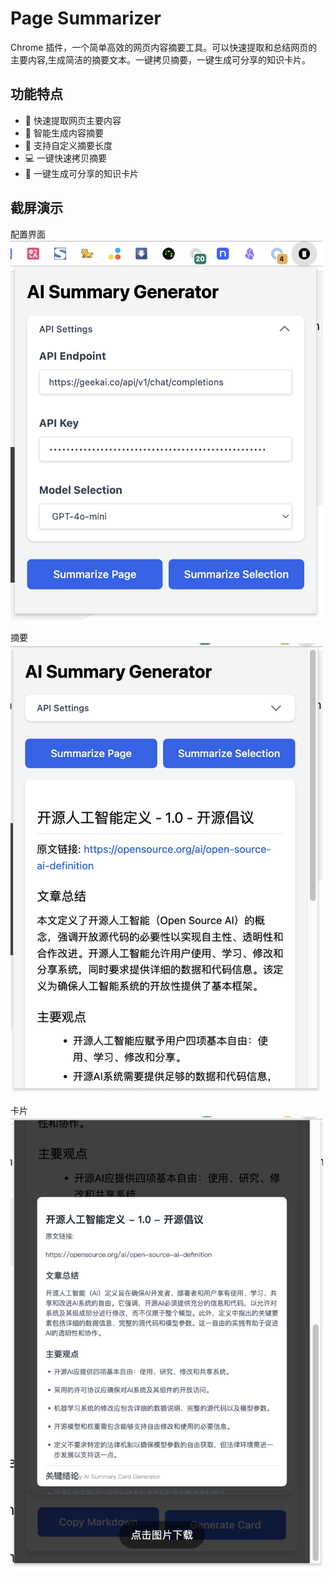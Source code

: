 # Page Summarizer

Chrome 插件，一个简单高效的网页内容摘要工具。可以快速提取和总结网页的主要内容,生成简洁的摘要文本。一键拷贝摘要，一键生成可分享的知识卡片。

## 功能特点

- 🚀 快速提取网页主要内容
- 📝 智能生成内容摘要
- 🎯 支持自定义摘要长度
- 💻 一键快速拷贝摘要
- 🔌 一键生成可分享的知识卡片

## 截屏演示

配置界面
<img src="./images/settings.jpg" width="500" alt="配置">

摘要
<img src="./images/summary.jpg" width="500" alt="摘要">

卡片
<img src="./images/card.jpg" width="500" alt="卡片">
